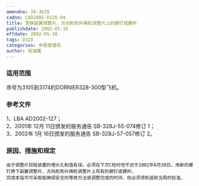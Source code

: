 ```yaml
---
amendno: 39-3639  
cadno: CAD2002-D328-04  
title: 更换副翼调整片、方向舵和升降舵调整片上的螺钉或螺杆  
publishdate: 2002-05-16  
effdate: 2002-05-20  
tags: D328  
categories: 中南管理局  
author: 祝海鹰  
---
```

  
### 适用范围  
序号为3105到3174的DORNIER328-300型飞机。  
  
<!--more-->  
### 参考文件  
1、LBA AD2002-127；  
 2、2001年 12月 11日颁发的服务通告 SB-328J-55-074修订 1；  
 3、2002年 1月 16日颁发的服务通告 SB-328J-57-057修订 2。  
  
### 原因、措施和规定  
    由于调整片铰链装置的埋头孔制造有误。必须在下次C检时但不迟于2002年6月30日，用新的螺钉换下副翼调整片、方向舵和升降舵调整片上现有的螺钉或螺杆。  
    完成本指令可采取能确保安全的等效方法或调整完成的时间，但必须得到适航当局的批准。  
